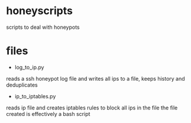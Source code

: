 # honeyscripts
scripts to deal with honeypots


# files
- log_to_ip.py

reads a ssh honeypot log file and writes all ips to a file, keeps history and deduplicates

- ip_to_iptables.py

reads ip file and creates iptables rules to block all ips in the file
the file created is effectively a bash script
